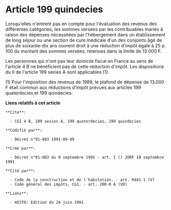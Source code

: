 # Article 199 quindecies

Lorsqu'elles n'entrent pas en compte pour l'évaluation des revenus des différentes catégories, les sommes versées par les
contribuables mariés à raison des dépenses nécessitées par l'hébergement dans un établissement de long séjour ou une section
de cure médicale d'un des conjoints âgé de plus de soixante-dix ans ouvrent droit à une réduction d'impôt égale à 25 p. 100
du montant des sommes versées, retenues dans la limite de 13 000 F.

Les personnes qui n'ont pas leur domicile fiscal en France au sens de l'article 4 B ne bénéficient pas de cette réduction
d'impôt. Les dispositions du II de l'article 199 sexies A sont applicables (1).

(1) Pour l'imposition des revenus de 1989, le plafond de dépense de 13.000 F était commun aux réductions d'impôt prévues aux
articles 199 quaterdecies et 199 quindecies.

**Liens relatifs à cet article**

	**Cite**:

	  - CGI 4 B, 199 sexies A, 199 quaterdecies, 199 quindecies

	**Codifié par**:

	  - Décret n°91-883 1991-09-09

	**Créé par**:

	  - Décret n°91-883 du 9 septembre 1991 - art. 1 () JORF 10 septembre 1991

	**Cité par**:

	  - Code de la construction et de l'habitation. - art. R441-1 (V)
	  - Code général des impôts, CGI. - art. 200-0 A (VD)

	**Liens**:

	  - HISTO: Edition du 24 juin 1991
